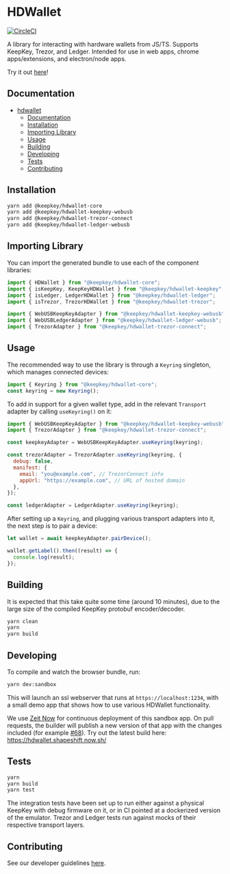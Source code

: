 # HDWallet

[![CircleCI](https://circleci.com/gh/shapeshift/hdwallet.svg?style=svg)](https://circleci.com/gh/shapeshift/hdwallet)

A library for interacting with hardware wallets from JS/TS. Supports KeepKey,
Trezor, and Ledger. Intended for use in web apps, chrome apps/extensions, and
electron/node apps.

Try it out [here](https://hdwallet.shapeshift.now.sh/)!

## Documentation

- [hdwallet](#hdwallet)
  - [Documentation](#documentation)
  - [Installation](#installation)
  - [Importing Library](#importing-library)
  - [Usage](#usage)
  - [Building](#building)
  - [Developing](#developing)
  - [Tests](#tests)
  - [Contributing](#contributing)

## Installation

```bash
yarn add @keepkey/hdwallet-core
yarn add @keepkey/hdwallet-keepkey-webusb
yarn add @keepkey/hdwallet-trezor-connect
yarn add @keepkey/hdwallet-ledger-webusb
```

## Importing Library

You can import the generated bundle to use each of the component libraries:

```javascript
import { HDWallet } from "@keepkey/hdwallet-core";
import { isKeepKey, KeepKeyHDWallet } from "@keepkey/hdwallet-keepkey";
import { isLedger, LedgerHDWallet } from "@keepkey/hdwallet-ledger";
import { isTrezor, TrezorHDWallet } from "@keepkey/hdwallet-trezor";

import { WebUSBKeepKeyAdapter } from "@keepkey/hdwallet-keepkey-webusb";
import { WebUSBLedgerAdapter } from "@keepkey/hdwallet-ledger-webusb";
import { TrezorAdapter } from "@keepkey/hdwallet-trezor-connect";
```

## Usage

The recommended way to use the library is through a `Keyring` singleton,
which manages connected devices:

```javascript
import { Keyring } from "@keepkey/hdwallet-core";
const keyring = new Keyring();
```

To add in support for a given wallet type, add in the relevant `Transport`
adapter by calling `useKeyring()` on it:

```javascript
import { WebUSBKeepKeyAdapter } from "@keepkey/hdwallet-keepkey-webusb";
import { TrezorAdapter } from "@keepkey/hdwallet-trezor-connect";

const keepkeyAdapter = WebUSBKeepKeyAdapter.useKeyring(keyring);

const trezorAdapter = TrezorAdapter.useKeyring(keyring, {
  debug: false,
  manifest: {
    email: "you@example.com", // TrezorConnect info
    appUrl: "https://example.com", // URL of hosted domain
  },
});

const ledgerAdapter = LedgerAdapter.useKeyring(keyring);
```

After setting up a `Keyring`, and plugging various transport adapters into
it, the next step is to pair a device:

```javascript
let wallet = await keepkeyAdapter.pairDevice();

wallet.getLabel().then((result) => {
  console.log(result);
});
```

## Building

It is expected that this take quite some time (around 10 minutes), due to the
large size of the compiled KeepKey protobuf encoder/decoder.

```bash
yarn clean
yarn
yarn build
```

## Developing

To compile and watch the browser bundle, run:

```bash
yarn dev:sandbox
```

This will launch an ssl webserver that runs at `https://localhost:1234`, with
a small demo app that shows how to use various HDWallet functionality.

We use [Zeit Now](https://zeit.co/home) for continuous deployment of this
sandbox app. On pull requests, the builder will publish a new version of that
app with the changes included (for example
[#68](https://github.com/shapeshift/hdwallet/pull/68#issuecomment-542779289)).
Try out the latest build here: https://hdwallet.shapeshift.now.sh/

## Tests

```bash
yarn
yarn build
yarn test
```

The integration tests have been set up to run either against a physical KeepKey
with debug firmware on it, or in CI pointed at a dockerized version of the
emulator. Trezor and Ledger tests run against mocks of their respective
transport layers.

## Contributing

See our developer guidelines [here](CONTRIBUTING.md).
